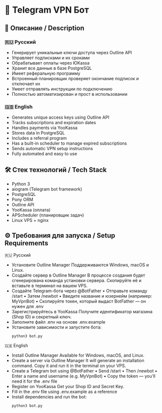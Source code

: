 # 🤖 Telegram VPN Бот

## 📌 Описание / Description

### 🇷🇺 Русский
- Генерирует уникальные ключи доступа через Outline API
- Управляет подписками и их сроками
- Обрабатывает оплаты через ЮKassa
- Хранит все данные в базе PostgreSQL
- Имеет реферальную программу
- Встроенный планировщик проверяет окончание подписок и отключает их
- Умеет отправлять инструкции по подключению
- Полностью автоматизирован и прост в использовании

### 🇬🇧 English
- Generates unique access keys using Outline API
- Tracks subscriptions and expiration dates
- Handles payments via YooKassa
- Stores data in PostgreSQL
- Includes a referral program
- Has a built-in scheduler to manage expired subscriptions
- Sends automatic VPN setup instructions
- Fully automated and easy to use

## 🛠️ Стек технологий / Tech Stack
- Python 3
- aiogram (Telegram bot framework)
- PostgreSQL
- Pony ORM
- Outline API
- YooKassa (оплата)
- APScheduler (планировщик задач)
- Linux VPS + nginx

## ⚙️ Требования для запуска / Setup Requirements
🇷🇺 Русский
- Установите Outline Manager
Поддерживаются Windows, macOS и Linux.
- Создайте сервер в Outline Manager
В процессе создания будет сгенерирована команда установки сервера.
Скопируйте её и вставьте в терминал на вашем VPS.
- Создайте Telegram-бота через @BotFather
	•	Отправьте команду /start
	•	Затем /newbot
	•	Введите название и юзернейм (например: MyVpnBot)
	•	Скопируйте токен, который выдаст BotFather — он нужен для .env
- Зарегистрируйтесь в YooKassa
Получите идентификатор магазина (Shop ID) и секретный ключ.
- Заполните файл .env на основе .env.example
- Установите зависимости и запустите бота:
  ```bash
  python3 bot.py
  ```

🇬🇧 English
- Install Outline Manager
Available for Windows, macOS, and Linux.
- Create a server via Outline Manager
It will generate an installation command.
Copy it and run it in the terminal on your VPS.
- Create a Telegram bot using @BotFather
	•	Send /start
	•	Then /newbot
	•	Enter a name and username (e.g. MyVpnBot)
	•	Copy the token — you’ll need it for the .env file
- Register on YooKassa
Get your Shop ID and Secret Key.
- Fill in the .env file using .env.example as a reference
- Install dependencies and run the bot:
   ```bash
  python3 bot.py
   ```
